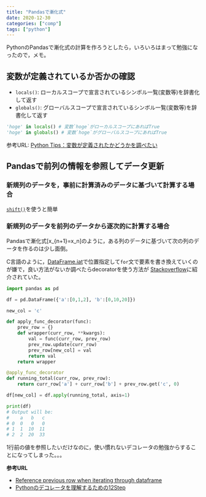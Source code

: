 ```yaml
---
title: "Pandasで漸化式"
date: 2020-12-30
categories: ["comp"]
tags: ["python"]
---
```


PythonのPandasで漸化式の計算を作ろうとしたら，いろいろはまって勉強になったので，メモ。

<!--more-->

## 変数が定義されているか否かの確認

- `locals()`: ローカルスコープで宣言されているシンボル一覧(変数等)を辞書化して返す
- `globals()`: グローバルスコープで宣言されているシンボル一覧(変数等)を辞書化して返す

```python
'hoge' in locals() # 変数`hoge`がローカルスコープにあればTrue   
'hoge' in globals() # 変数`hoge`がグローバルスコープにあればTrue   
```

参考URL: [Python Tips：変数が定義されたかどうかを調べたい](https://www.lifewithpython.com/2015/05/python-check-variable-existence.html)

## Pandasで前列の情報を参照してデータ更新

### 新規列のデータを，事前に計算済みのデータに基づいて計算する場合

[`shift()`](pandas.DataFrame.shift)を使うと簡単

### 新規列のデータを前列のデータから逐次的に計算する場合

Pandasで漸化式\[x_{n+1}=x_n\]のように，ある列のデータに基づいて次の列のデータを作るのは少し面倒。

C言語のように，[DataFrame.iat](https://pandas.pydata.org/pandas-docs/stable/reference/api/pandas.DataFrame.iat.html)で位置指定して`for`文で要素を書き換えていくのが嫌で，良い方法がないか調べたらdecoratorを使う方法が
[Stackoverflow](https://stackoverflow.com/questions/16698415/reference-previous-row-when-iterating-through-dataframe/38155257#38155257)に紹介されていた。


```python
import pandas as pd

df = pd.DataFrame({'a':[0,1,2], 'b':[0,10,20]})

new_col = 'c'

def apply_func_decorator(func):
    prev_row = {}
    def wrapper(curr_row, **kwargs):
        val = func(curr_row, prev_row)
        prev_row.update(curr_row)
        prev_row[new_col] = val
        return val
    return wrapper

@apply_func_decorator
def running_total(curr_row, prev_row):
    return curr_row['a'] + curr_row['b'] + prev_row.get('c', 0)

df[new_col] = df.apply(running_total, axis=1)

print(df)
# Output will be:
#    a   b   c
# 0  0   0   0
# 1  1  10  11
# 2  2  20  33
```

1行前の値を参照したいだけなのに，使い慣れないデコレータの勉強からすることになってしまった。。。

**参考URL**

- [Reference previous row when iterating through dataframe](https://stackoverflow.com/questions/16698415/reference-previous-row-when-iterating-through-dataframe/38155257#38155257)
- [Pythonのデコレータを理解するための12Step](https://qiita.com/_rdtr/items/d3bc1a8d4b7eb375c368)
